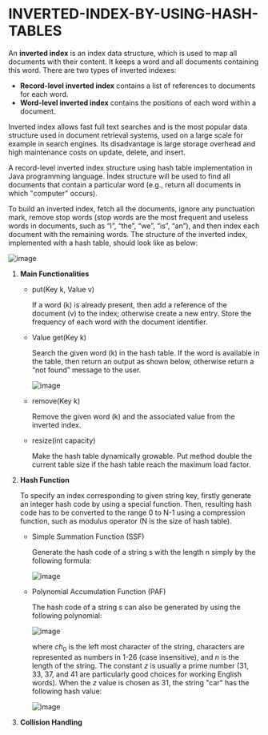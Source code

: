 # INVERTED-INDEX-BY-USING-HASH-TABLES

An **inverted index** is an index data structure, which is used to map all documents with their content. It keeps a word and all documents containing this word. There are two types of inverted indexes:

* **Record-level inverted index** contains a list of references to documents for each word.
* **Word-level inverted index** contains the positions of each word within a document.

Inverted index allows fast full text searches and is the most popular data structure used in document retrieval systems, used on a large scale for example in search engines. Its disadvantage is large storage overhead and high maintenance costs on update, delete, and insert.

A record-level inverted index structure using hash table implementation in Java programming language. İndex structure will be used to find all documents that contain a particular word (e.g., return all documents in which "computer" occurs).

To build an inverted index, fetch all the documents, ignore any punctuation mark, remove stop words (stop words are the most frequent and useless words in documents, such as “I”, “the”, “we”, “is”, “an”), and then index each document with the remaining words. The structure of the inverted index, implemented with a hash table, should look like as below:

![image](https://github.com/kaans4nli/INVERTED-INDEX-BY-USING-HASH-TABLES/assets/107371841/869a7cfc-d8bd-4696-9a4f-03cd5d7abc03)

1. **Main Functionalities**
   * put(Key k, Value v)
     
     If a word (k) is already present, then add a reference of the document (v) to the index; otherwise create a new entry. Store the frequency of each word with the document identifier.
     
   * Value get(Key k)
     
     Search the given word (k) in the hash table. If the word is available in the table, then return an output as shown below, otherwise return a “not found” message to the user.
     
     ![image](https://github.com/kaans4nli/INVERTED-INDEX-BY-USING-HASH-TABLES/assets/107371841/01ad3607-5ea1-4b07-8dea-c933bd02f7c6)
     
   * remove(Key k)
     
     Remove the given word (k) and the associated value from the inverted index.
     
   * resize(int capacity)
     
     Make the hash table dynamically growable. Put method double the current table size if the hash table reach the maximum load factor.

2. **Hash Function**
   
   To specify an index corresponding to given string key, firstly generate an integer hash code by using a special function. Then, resulting hash code has to be converted to the range 0 to N-1 using a compression function, such as modulus operator (N is the size of hash table).

   * Simple Summation Function (SSF)

     Generate the hash code of a string s with the length n simply by the following formula:

     ![image](https://github.com/kaans4nli/INVERTED-INDEX-BY-USING-HASH-TABLES/assets/107371841/99288908-f11b-4925-8565-12e15ee91f5c)

   * Polynomial Accumulation Function (PAF)

     The hash code of a string s can also be generated by using the following polynomial:
     
     ![image](https://github.com/kaans4nli/INVERTED-INDEX-BY-USING-HASH-TABLES/assets/107371841/689b168c-a38c-4015-960e-198a184ef9bb)

     where *ch*<sub>0</sub> is the left most character of the string, characters are represented as numbers in 1-26 (case insensitive), and *n* is the length of the string. The constant *z* is usually a prime number (31, 33, 37, and 41 are particularly good choices for working English words). When the *z* value is chosen as 31, the string "car" has the following hash value:

     ![image](https://github.com/kaans4nli/INVERTED-INDEX-BY-USING-HASH-TABLES/assets/107371841/66113015-92bf-404e-8da6-8630415ab69a)

3. **Collision Handling**
